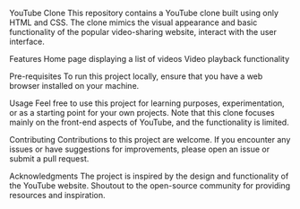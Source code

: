 YouTube Clone
This repository contains a YouTube clone built using only HTML and CSS. 
The clone mimics the visual appearance and basic functionality of the popular video-sharing website, 
interact with the user interface.

Features
Home page displaying a list of videos
Video playback functionality

Pre-requisites
To run this project locally, ensure that you have a web browser installed on your machine.

Usage
Feel free to use this project for learning purposes, experimentation, or as a starting point for your own projects.
Note that this clone focuses mainly on the front-end aspects of YouTube, and the functionality is limited.

Contributing
Contributions to this project are welcome. If you encounter any issues or have suggestions for improvements, 
please open an issue or submit a pull request.


Acknowledgments
The project is inspired by the design and functionality of the YouTube website.
Shoutout to the open-source community for providing resources and inspiration.
